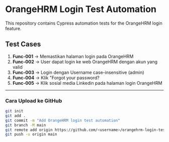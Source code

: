 # OrangeHRM Login Test Automation

This repository contains Cypress automation tests for the OrangeHRM login feature.

## Test Cases

1. **Func-001** -> Memastikan halaman login pada OrangeHRM
2. **Func-002** -> User dapat login ke web OrangeHRM dengan akun yang valid
3. **Func-003** -> Login dengan Username case-insensitive (admin)
4. **Func-004** -> Klik "Forgot your password?
5. **Func-005** -> Klik sosial media Linkedin pada halaman login OrangeHRM


---

### Cara Upload ke GitHub

```bash
git init
git add .
git commit -m "Add OrangeHRM login test automation"
git branch -M main
git remote add origin https://github.com/<username>/orangehrm-login-test.git
git push -u origin main

